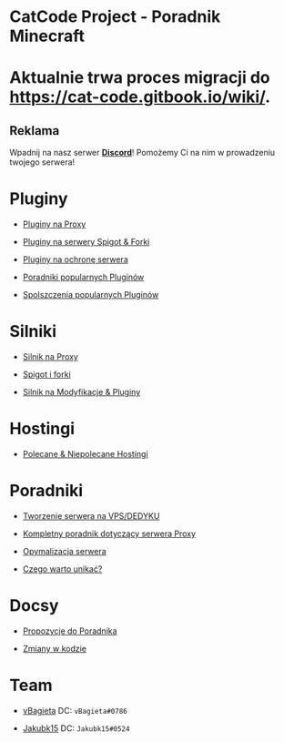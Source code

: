 
# CatCode Project - Poradnik Minecraft

# Aktualnie trwa proces migracji do https://cat-code.gitbook.io/wiki/.

## Reklama
Wpadnij na nasz serwer [**Discord**](https://discord.gg/apgRybYahM)! Pomożemy Ci na nim w prowadzeniu twojego serwera!

# Pluginy

- [Pluginy na Proxy](https://github.com/vBagieta/CatCode-DOCS/blob/main/Pluginy/pluginy-proxy-hub.md)

- [Pluginy na serwery Spigot & Forki](https://github.com/vBagieta/CatCode-DOCS/blob/main/Pluginy/pluginy-spigot.md)

- [Pluginy na ochronę serwera](https://github.com/vBagieta/Minecraft/blob/main/Pluginy/pluginy-ochrona.md)

- [Poradniki popularnych Pluginów](https://github.com/vBagieta/Minecraft/blob/main/Poradniki/poradnik-popularnych-plg.md)

- [Spolszczenia popularnych Pluginów](https://github.com/vBagieta/Minecraft/blob/main/Pluginy/Spolszczenia/spolszczenia.md)

# Silniki

- [Silnik na Proxy](https://github.com/vBagieta/Minecraft/blob/main/Silniki/silnik-proxy.md)

- [Spigot i forki](https://github.com/vBagieta/Minecraft/blob/main/Silniki/silnik.md)

- [Silnik na Modyfikacje & Pluginy](https://github.com/vBagieta/Minecraft/blob/main/Silniki/silnik-mody.md)


# Hostingi

- [Polecane & Niepolecane Hostingi](https://github.com/vBagieta/Minecraft/blob/main/Hostingi/polecane_hostingi.md)

# Poradniki

- [Tworzenie serwera na VPS/DEDYKU](https://github.com/Jakubk15/poradnik-minecraft)

- [Kompletny poradnik dotyczący serwera Proxy](https://github.com/vBagieta/CatCode-DOCS/blob/main/Poradniki/proxy.md)

- [Opymalizacja serwera](https://github.com/vBagieta/CatCode-DOCS/blob/main/Poradniki/optymalizacja.md)

- [Czego warto unikać?](https://github.com/vBagieta/Minecraft/blob/main/Poradniki/warto-unikac.md)

# Docsy

- [Propozycje do Poradnika](https://github.com/vBagieta/Minecraft/issues)

- [Zmiany w kodzie](https://github.com/vBagieta/Minecraft/pulls)

# Team

- [vBagieta](https://github.com/vBagieta/) DC: `vBagieta#0786`

- [Jakubk15](https://github.com/Jakubk15/) DC: `Jakubk15#0524`
